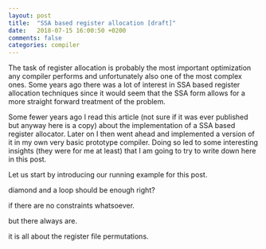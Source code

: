 ```yaml
---
layout: post
title:  "SSA based register allocation [draft]"
date:   2018-07-15 16:00:50 +0200
comments: false
categories: compiler
---
```

The task of register allocation is probably the most important optimization any
compiler performs and unfortunately also one of the most complex ones. Some
years ago there was a lot of interest in SSA based register allocation
techniques since it would seem that the SSA form allows for a more straight
forward treatment of the problem.

Some fewer years ago I read this article (not sure if it was ever published but
anyway here is a copy) about the implementation of a SSA based register
allocator.  Later on I then went ahead and implemented a version of it in my
own very basic prototype compiler. Doing so led to some interesting insights
(they were for me at least) that I am going to try to write down here in this
post.

Let us start by introducing our running example for this post.

diamond and a loop should be enough right?

if there are no constraints whatsoever.

but there always are.

it is all about the register file permutations.

